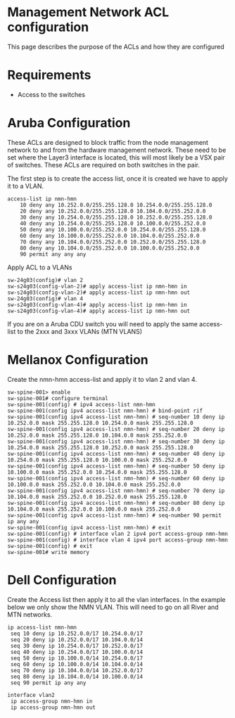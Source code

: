 # Management Network ACL configuration

This page describes the purpose of the ACLs and how they are configured

# Requirements
- Access to the switches 

# Aruba Configuration

These ACLs are designed to block traffic from the node management network to and from the hardware management network.
These need to be set where the Layer3 interface is located, this will most likely be a VSX pair of switches. These ACLs are required on both switches in the pair.

The first step is to create the access list, once it is created we have to apply it to a VLAN.
```
access-list ip nmn-hmn
    10 deny any 10.252.0.0/255.255.128.0 10.254.0.0/255.255.128.0 
    20 deny any 10.252.0.0/255.255.128.0 10.104.0.0/255.252.0.0
    30 deny any 10.254.0.0/255.255.128.0 10.252.0.0/255.255.128.0 
    40 deny any 10.254.0.0/255.255.128.0 10.100.0.0/255.252.0.0
    50 deny any 10.100.0.0/255.252.0.0 10.254.0.0/255.255.128.0 
    60 deny any 10.100.0.0/255.252.0.0 10.104.0.0/255.252.0.0
    70 deny any 10.104.0.0/255.252.0.0 10.252.0.0/255.255.128.0 
    80 deny any 10.104.0.0/255.252.0.0 10.100.0.0/255.252.0.0
    90 permit any any any
```

Apply ACL to a VLANs
```
sw-24g03(config)# vlan 2
sw-s24g03(config-vlan-2)# apply access-list ip nmn-hmn in
sw-s24g03(config-vlan-2)# apply access-list ip nmn-hmn out
sw-24g03(config)# vlan 4
sw-s24g03(config-vlan-4)# apply access-list ip nmn-hmn in
sw-s24g03(config-vlan-4)# apply access-list ip nmn-hmn out
```

If you are on a Aruba CDU switch you will need to apply the same access-list to the 2xxx and 3xxx VLANs (MTN VLANS)

# Mellanox Configuration

Create the nmn-hmn access-list and apply it to vlan 2 and vlan 4.

```
sw-spine-001> enable
sw-spine-001# configure terminal
sw-spine-001(config) # ipv4 access-list nmn-hmn
sw-spine-001(config ipv4 access-list nmn-hmn) # bind-point rif
sw-spine-001(config ipv4 access-list nmn-hmn) # seq-number 10 deny ip 10.252.0.0 mask 255.255.128.0 10.254.0.0 mask 255.255.128.0
sw-spine-001(config ipv4 access-list nmn-hmn) # seq-number 20 deny ip 10.252.0.0 mask 255.255.128.0 10.104.0.0 mask 255.252.0.0
sw-spine-001(config ipv4 access-list nmn-hmn) # seq-number 30 deny ip 10.254.0.0 mask 255.255.128.0 10.252.0.0 mask 255.255.128.0
sw-spine-001(config ipv4 access-list nmn-hmn) # seq-number 40 deny ip 10.254.0.0 mask 255.255.128.0 10.100.0.0 mask 255.252.0.0
sw-spine-001(config ipv4 access-list nmn-hmn) # seq-number 50 deny ip 10.100.0.0 mask 255.252.0.0 10.254.0.0 mask 255.255.128.0
sw-spine-001(config ipv4 access-list nmn-hmn) # seq-number 60 deny ip 10.100.0.0 mask 255.252.0.0 10.104.0.0 mask 255.252.0.0
sw-spine-001(config ipv4 access-list nmn-hmn) # seq-number 70 deny ip 10.104.0.0 mask 255.252.0.0 10.252.0.0 mask 255.255.128.0
sw-spine-001(config ipv4 access-list nmn-hmn) # seq-number 80 deny ip 10.104.0.0 mask 255.252.0.0 10.100.0.0 mask 255.252.0.0
sw-spine-001(config ipv4 access-list nmn-hmn) # seq-number 90 permit ip any any
sw-spine-001(config ipv4 access-list nmn-hmn) # exit
sw-spine-001(config) # interface vlan 2 ipv4 port access-group nmn-hmn
sw-spine-001(config) # interface vlan 4 ipv4 port access-group nmn-hmn
sw-spine-001(config) # exit
sw-spine-001# write memory
```

# Dell Configuration
Create the Access list then apply it to all the vlan interfaces. In the example below we only show the NMN VLAN.  This will need to go on all River and MTN networks.
```
ip access-list nmn-hmn
 seq 10 deny ip 10.252.0.0/17 10.254.0.0/17
 seq 20 deny ip 10.252.0.0/17 10.104.0.0/14
 seq 30 deny ip 10.254.0.0/17 10.252.0.0/17
 seq 40 deny ip 10.254.0.0/17 10.100.0.0/14
 seq 50 deny ip 10.100.0.0/14 10.254.0.0/17
 seq 60 deny ip 10.100.0.0/14 10.104.0.0/14
 seq 70 deny ip 10.104.0.0/14 10.252.0.0/17
 seq 80 deny ip 10.104.0.0/14 10.100.0.0/14
 seq 90 permit ip any any
```

```
interface vlan2
 ip access-group nmn-hmn in
 ip access-group nmn-hmn out
```

